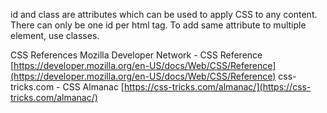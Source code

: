 id and class are attributes which can be used to apply CSS to any content.
There can only be one id per html tag.
To add same attribute to multiple element, use classes.


CSS References
Mozilla Developer Network - CSS Reference
[https://developer.mozilla.org/en-US/docs/Web/CSS/Reference](https://developer.mozilla.org/en-US/docs/Web/CSS/Reference)
css-tricks.com - CSS Almanac [https://css-tricks.com/almanac/](https://css-tricks.com/almanac/)
